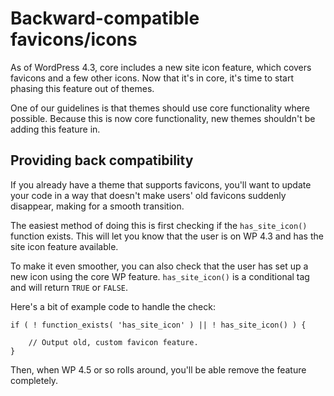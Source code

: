 # Backward-compatible favicons/icons

As of WordPress 4.3, core includes a new site icon feature, which covers favicons and a few other icons.  Now that it's in core, it's time to start phasing this feature out of themes.

One of our guidelines is that themes should use core functionality where possible.  Because this is now core functionality, new themes shouldn't be adding this feature in.

<h2>Providing back compatibility</h2>

If you already have a theme that supports favicons, you'll want to update your code in a way that doesn't make users' old favicons suddenly disappear, making for a smooth transition.

The easiest method of doing this is first checking if the <code>has_site_icon()</code> function exists.  This will let you know that the user is on WP 4.3 and has the site icon feature available.

To make it even smoother, you can also check that the user has set up a new icon using the core WP feature.  <code>has_site_icon()</code> is a conditional tag and will return <code>TRUE</code> or <code>FALSE</code>.

Here's a bit of example code to handle the check:

<pre><code>if ( ! function_exists( 'has_site_icon' ) || ! has_site_icon() ) {

    // Output old, custom favicon feature.
}</code></pre>

Then, when WP 4.5 or so rolls around, you'll be able remove the feature completely.